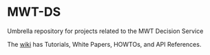 # MWT-DS
Umbrella repository for projects related to the MWT Decision Service

The [wiki](https://github.com/Microsoft/mwt-ds/wiki) has Tutorials, White Papers, HOWTOs, and API References.